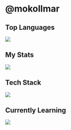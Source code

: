 # @mokollmar

## Top Languages
<div align="left">
 <img src="https://github-readme-stats.vercel.app/api/top-langs/?username=mokollmar&layout=donut&hide_title=true&theme=github_dark&border_color=009EFF" />
</div>

## My Stats
<div align="left">
 <img src="https://github-readme-stats.vercel.app/api?username=mokollmar&show_icons=true&theme=github_dark&hide_title=true&border_color=009EFF&hide=issues" />
</div>

## Tech Stack
<p align="left"> <a href="https://github.com/mokollmar"><img src="https://skillicons.dev/icons?i=vscode,dart,python,flutter,svelte,firebase,mongodb,wordpress"> </a> </p>

## Currently Learning
<p align="left"> <a href="https://github.com/mokollmar"><img src="https://skillicons.dev/icons?i=rust,tensorflow,pytorch"> </a> </p>
